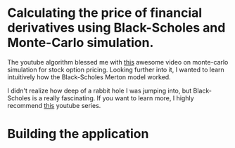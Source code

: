 # Calculating the price of financial derivatives using Black-Scholes and Monte-Carlo simulation. 

The youtube algorithm blessed me with [this](https://www.youtube.com/watch?v=VNdft7460Sg&) awesome video on monte-carlo simulation for stock option pricing. Looking further into it, I wanted to learn intuitively how the Black-Scholes Merton model worked. 

I didn't realize how deep of a rabbit hole I was jumping into, but Black-Scholes is a really fascinating. If you want to learn more, I highly recommend [this](https://www.youtube.com/playlist?list=PLeJXxpEi4UA_WEe2LLE5DmhDdqoz_aiNR) youtube series. 

# Building the application

